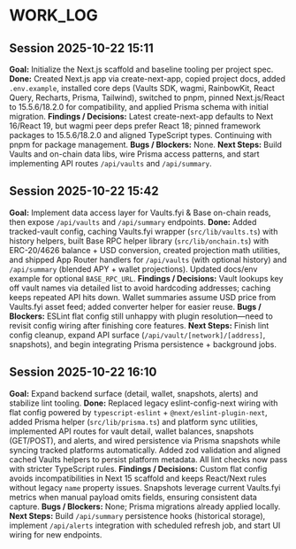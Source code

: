 # WORK_LOG

## Session 2025-10-22 15:11
**Goal:** Initialize the Next.js scaffold and baseline tooling per project spec.
**Done:** Created Next.js app via create-next-app, copied project docs, added `.env.example`, installed core deps (Vaults SDK, wagmi, RainbowKit, React Query, Recharts, Prisma, Tailwind), switched to pnpm, pinned Next.js/React to 15.5.6/18.2.0 for compatibility, and applied Prisma schema with initial migration.
**Findings / Decisions:** Latest create-next-app defaults to Next 16/React 19, but wagmi peer deps prefer React 18; pinned framework packages to 15.5.6/18.2.0 and aligned TypeScript types. Continuing with pnpm for package management.
**Bugs / Blockers:** None.
**Next Steps:** Build Vaults and on-chain data libs, wire Prisma access patterns, and start implementing API routes `/api/vaults` and `/api/summary`.

## Session 2025-10-22 15:42
**Goal:** Implement data access layer for Vaults.fyi & Base on-chain reads, then expose `/api/vaults` and `/api/summary` endpoints.
**Done:** Added tracked-vault config, caching Vaults.fyi wrapper (`src/lib/vaults.ts`) with history helpers, built Base RPC helper library (`src/lib/onchain.ts`) with ERC-20/4626 balance + USD conversion, created projection math utilities, and shipped App Router handlers for `/api/vaults` (with optional history) and `/api/summary` (blended APY + wallet projections). Updated docs/env example for optional `BASE_RPC_URL`.
**Findings / Decisions:** Vault lookups key off vault names via detailed list to avoid hardcoding addresses; caching keeps repeated API hits down. Wallet summaries assume USD price from Vaults.fyi asset feed; added converter helper for easier reuse.
**Bugs / Blockers:** ESLint flat config still unhappy with plugin resolution—need to revisit config wiring after finishing core features.
**Next Steps:** Finish lint config cleanup, expand API surface (`/api/vault/[network]/[address]`, snapshots), and begin integrating Prisma persistence + background jobs.

## Session 2025-10-22 16:10
**Goal:** Expand backend surface (detail, wallet, snapshots, alerts) and stabilize lint tooling.
**Done:** Replaced legacy eslint-config-next wiring with flat config powered by `typescript-eslint` + `@next/eslint-plugin-next`, added Prisma helper (`src/lib/prisma.ts`) and platform sync utilities, implemented API routes for vault detail, wallet balances, snapshots (GET/POST), and alerts, and wired persistence via Prisma snapshots while syncing tracked platforms automatically. Added zod validation and aligned cached Vaults helpers to persist platform metadata. All lint checks now pass with stricter TypeScript rules.
**Findings / Decisions:** Custom flat config avoids incompatibilities in Next 15 scaffold and keeps React/Next rules without legacy `name` property issues. Snapshots leverage current Vaults.fyi metrics when manual payload omits fields, ensuring consistent data capture.
**Bugs / Blockers:** None; Prisma migrations already applied locally.
**Next Steps:** Build `/api/summary` persistence hooks (historical storage), implement `/api/alerts` integration with scheduled refresh job, and start UI wiring for new endpoints.
